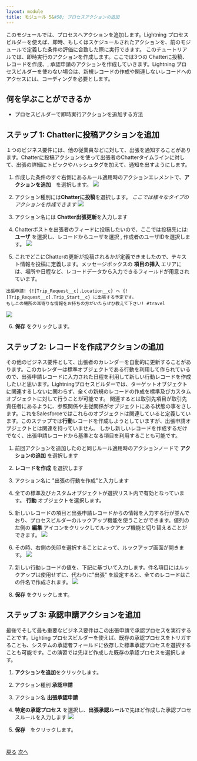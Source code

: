 ```yaml
---
layout: module
title: モジュール 5&#58; プロセスアクションの追加
---
```


このモジュールでは、プロセスへアクションを追加します。Lightning プロセスビルダーを使えば、即時、もしくはスケジュールされたアクションを、前のモジュールで定義した条件の評価に合致した際に実行できます。 このチュートリアルでは、即時実行のアクションを作成します。ここでは3つの Chatterに投稿、レコードを作成、, 承認申請のアクションを作成していきます。Lightning プロセスビルダーを使わない場合は、新規レコードの作成や関連しないレコードへのアクセスには、コーディングを必要とします。



## 何を学ぶことができるか
- プロセスビルダーで即時実行アクションを追加する方法


## ステップ 1: Chatterに投稿アクションを追加
１つのビジネス要件には、他の従業員などに対して、出張を通知することがあります。Chatterに投稿アクションを使って出張者のChatterタイムラインに対して、出張の詳細にトピックやハッシュタグを加えて、通知を出すようにします。


1. 作成した条件のすぐ右側にあるルール適用時のアクションエレメントで、**アクションを追加**　を選択します。
  ![](images/action1.jpg)

2. アクション種別には**Chatterに投稿**を選択します。
  *ここでは様々なタイプのアクションを作成できます*
  ![](images/action2.jpg)

3. アクション名には **Chatter出張更新**を入力します

4. Chatterポストを出張者のフィードに投稿したいので、ここでは投稿先には: **ユーザ** を選択し、レコードからユーザを選択 , 作成者のユーザIDを選択します。
  ![](images/action3.jpg)

5. これでどこにChatterの更新が投稿されるかが定義できましたので、テキスト情報を投稿に定義します。メッセージボックスの **項目の挿入** エリアには、場所や日程など、レコードデータから入力できるフィールドが用意されています。
  ```
  出張申請! {![Trip_Request__c].Location__c} へ {![Trip_Request__c].Trip_Start__c} に出張する予定です。
  もしこの場所の耳寄りな情報をお持ちの方がいたらぜひ教えて下さい! #travel
  ```
  ![](images/action4.jpg)

  6. **保存** をクリックします。


## ステップ 2: レコードを作成アクションの追加
その他のビジネス要件として、出張者のカレンダーを自動的に更新することがあります。このカレンダーは標準オブジェクトである行動を利用して作られているので、出張申請レコードに入力された日程を利用して新しい行動レコードを作成したいと思います。Lightningプロセスビルダーでは、ターゲットオブジェクトに関連するしないに関わらず、全くの新規のレコードの作成を標準及びカスタムオブジェクトに対して行うことが可能です。
関連するとは取引先項目が取引先責任者にあるように、参照関係や主従関係がオブジェクトにある状態の事をさします。これをSalesforceではこれらのオブジェクトは関連していると定義しています。このステップでは**行動**レコードを作成しようとしていますが、出張申請オブジェクトとは関連を持っていません。
しかし新しいレコードを作成するだけでなく、出張申請レコードから基準となる項目を利用することも可能です。

1. 前回アクションを追加したのと同じルール適用時のアクションノードで **アクションの追加** を選択します

2. **レコードを作成** を選択します

3. アクション名に "出張の行動を作成"と入力します

4. 全ての標準及びカスタムオブジェクトが選択リスト内で有効となっています。 **行動** オブジェクトを選択します。

5. 新しいレコードの項目と出張申請レコードからの情報を入力する行が並んでおり、プロセスビルダーのルックアップ機能を使うことができます。値列の左側の **編集** アイコンをクリックしてルックアップ機能と切り替えることができます。
  ![](images/action5.jpg)

6. その時、右側の矢印を選択することによって、ルックアップ画面が開きます。
  ![](images/action6.jpg)

7. 新しい行動レコードの値を、下記に基づいて入力します。件名項目にはルックアップは使用せずに、代わりに"出張" を設定すると、全てのレコードはこの件名で作成されます。
  ![](images/action7.jpg)

8. **保存** をクリックします。




## ステップ 3: 承認申請アクションを追加
最後でそして最も重要なビジネス要件はこの出張申請で承認プロセスを実行することです。Lighting プロセスビルダーを使えば、既存の承認プロセスをトリガすることも、システムの承認者フィールドに依存した標準承認プロセスを選択することも可能です。この演習では先ほど作成した既存の承認プロセスを選択します。

1. **アクションを追加**をクリックします。

2. アクション種別 **承認申請**

3. アクション名 **出張承認申請**

4. **特定の承認プロセス** を選択し、**出張承認ルール**で先ほど作成した承認プロセスルールを入力します
  ![](images/approval2.jpg)

5. **保存**　をクリックします。


<div class="row" style="margin-top:40px;">
<div class="col-sm-12">
<a href="create-lightning-application.html" class="btn btn-default"><i class="glyphicon glyphicon-chevron-left"></i> 戻る</a>
<a href="create-searchbar-component.html" class="btn btn-default pull-right">次へ <i class="glyphicon glyphicon-chevron-right"></i></a>
</div>
</div>
